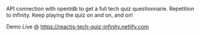 API connection with opentdb to get a full tech quiz questionnarie. Repetition to infinity. Keep playing the quiz on and on, and on!

Demo Live @ https://reactjs-tech-quiz-infinity.netlify.com
